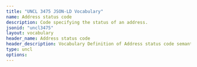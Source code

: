 ```yaml
---
title: "UNCL 3475 JSON-LD Vocabulary"
name: Address status code
description: Code specifying the status of an address.
jsonid: "uncl3475"
layout: vocabulary
header_name: Address status code
header_description: Vocabulary Definition of Address status code semantics in HTML format. JSON-LD format is available at [uncl3475.jsonld](/vocabulary/uncl3475.jsonld)
type: uncl
options:
---
```

